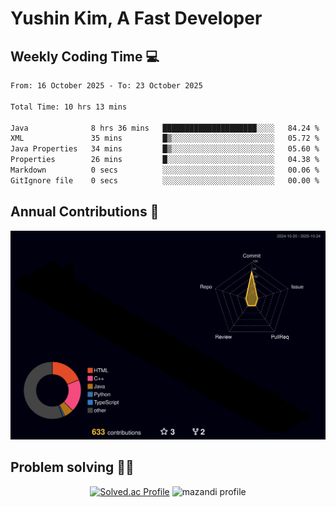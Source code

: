 # Yushin Kim, A Fast Developer

## Weekly Coding Time 💻

<!--START_SECTION:waka-->

```txt
From: 16 October 2025 - To: 23 October 2025

Total Time: 10 hrs 13 mins

Java              8 hrs 36 mins   █████████████████████░░░░   84.24 %
XML               35 mins         █▒░░░░░░░░░░░░░░░░░░░░░░░   05.72 %
Java Properties   34 mins         █▒░░░░░░░░░░░░░░░░░░░░░░░   05.60 %
Properties        26 mins         █░░░░░░░░░░░░░░░░░░░░░░░░   04.38 %
Markdown          0 secs          ░░░░░░░░░░░░░░░░░░░░░░░░░   00.06 %
GitIgnore file    0 secs          ░░░░░░░░░░░░░░░░░░░░░░░░░   00.00 %
```

<!--END_SECTION:waka-->

## Annual Contributions 🏃

![](./profile-3d-contrib/profile-night-rainbow.svg)

## Problem solving 👨‍💻

<div align="center">

[![Solved.ac Profile](http://mazassumnida.wtf/api/v2/generate_badge?boj=kys010306)](https://solved.ac/kys010306)
![mazandi profile](http://mazandi.herokuapp.com/api?handle=kys010306&theme=dark)

</div>

